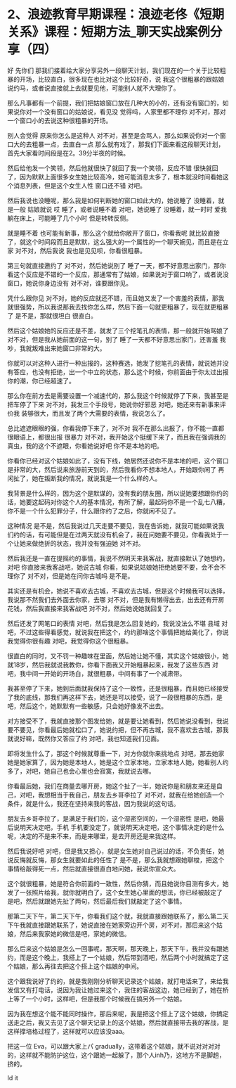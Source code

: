 # 2、浪迹教育早期课程：浪迹老佟《短期关系》课程：短期方法_聊天实战案例分享（四）

好 先你们 那我们接着给大家分享另外一段聊天计划，我们现在的一个关于比较粗暴的开场，比较直白，很多现在也比对这个比较好奇，说 我这个很粗暴的跟姑娘说约马，或者说直接就上去就要见他，可能别人就不大理你了。

那么凡事都有一个前提，我们把姑娘窗口放在几种大的小的，还有没有窗口的，如果说你对一个没有窗口的姑娘说，看见没 觉得吗，人家里都不理你 对不对，那对一个窗口小的去说这种很粗暴的开场。

别人会觉得 原来你怎么是这种人 对不对，甚至是会骂人，那么如果说你对一个窗口大的去粗暴一点，去直白一点 那么就有戏了，那我们下面来看这段聊天计划，首先大家看时间段是在2。39分半夜的时候。

然后给他发一个笑领，然后他就很快了就回了我一个笑领，反应不错 很快就回了，因为默默上面很多女生她比较高冷，她可能消息太多了，根本就没时间看她这个消息列表，但是这个女生人性 窗口还不错 对吧。

然后我说也没睡呢，那么我是如何判断她的窗口如此大的，她说睡了 没睡着，就是一般 姑娘就说 哎 睡了，或者说睡不着 对吧，她说睡了 没睡着，就一时时 爱我躺在床上，可能睡了几个小时 但是转转反侧。

就是睡不着 也可能有新事，那么这个就给你敞开了窗口，你看我呢 就比较直接了，就这个时间段而且是默默，这么强大的一个属性的一个聊天婉见，而且是在立家 对不对，然后我说 我也是见见呗，你看很粗暴。

第三句就直接邀约了 对不对，然后她说别了 睡了一天，都不好意思出家门，那你看这个反应是不错的一个反应，那通常有了姑娘，如果说对于窗口响了，或者说没窗口，她说你身边没有 对不对，谁要跟你见。

凭什么跟你见 对不对，她的反应就还不错，而且她又发了一个害羞的表情，那我就很强势，所以我说那我去找你怎么样，然后下面一句就更粗暴了，现在就更粗暴了 是不是，那就很坦白 很直白。

然后这个姑娘她的反应还是不差，就发了三个挖笔孔的表情，那一般就开始骂娘了 对不对，但是我从她前面的这一句，别了 睡了一天都不好意思出家门，还害羞 我吵，我就叛难出来她窗口非常的大。

你就可以对这种人进行一种出报的，这种赛选，她发了挖笔孔的表情，就说她并没有答应，也没有拒绝，出一个中立的状态，那么这个时候，你前面由于你太过出报你的潮，你已经超速了。

那么你在前方去是需要设置一个减速代的，那么我这个时候就停了下来，我甚至是把车停了下来 对不对，我发三个手段号，她说你好邪恶 对吧，她还来有新事来评价我 装够很大，而且发了两个大需要的表情，我说怎么了。

总比遮遮眼眼的强，你看我停下来了，对不对 我不在那么出报了，你不能一直都很眼语上，都很出报 很暴力 对不对，我开始这个挺缓下来了，而且我在强调我的真虫，我的这个不遮眼，你看她说好吧 你不是本地的吧。

你看你已经对这个姑娘如此了，没有下线，她居然还说你不是本地的吧，这个窗口是非常的大，然后说来旅游前天到的，然后我看你不想本地人，开始跟你闲了 再闲扯了，她在叛断我的情况，就说我是一个什么样的人。

我背景是什么样的，因为这个是默谋的，没有我的朋友圈，所以说她要想跟你约的话，她要这起码对你这个人的基本情况，有所了解，最起码你不是一个乱七八糟，你不是一个什么犯罪分子，什么跟你约了之后，你就闲不见了。

这种情况 是不是，然后我说过几天走要不要见，我在告诉她，就我可能如果说我们约的话，有可能但是在过两天就没有机会了，我在问她要不要见，你看我处于一个让她来做绝折的状态，我并没有强迫她 对不对。

然后我还是一直在提摇约的事情，我说不然明天来我客战，就直接默认了她想约，对吧 你直接来我客战吧，她说古城 你看，如果说姑娘她拒绝她要不要，会不会不理你了 对不对，但是她在问你古城吗 是不是。

其实还是有机会，她说不喜欢去古城，不喜欢去古城，但是这个时候我可以选择，我说那不然我们去外面去你家，去哪 对不对，但是我有懒得出去，出去还有开房 花钱，然后我直接来我客战吧 对不对，然后她说她就回复了。

然后还发了网笔口的表情 对吧，然后我是怎么回复她的，我说没法么不堪 县域 对吧，不过这些得看感觉，就说我在把这个，约约那啥这个事情把她给美化了，你说我觉得你很有趣 对吧，我觉得你这个很粗暴。

很直白的同时，又不罚一种趣味在里面，然后她让她不懂，其实这个姑娘很小，她就18岁，然后我就说我教你，你看下面我又开始粗暴起来，我发了这些东西 对吧，我中间一开始的开场白，就很粗暴，中间有事了一个减肃带。

我甚至停了下来，她到后面就我保持了这个一致性，还是很粗暴，而且她已经接受了我的底线，那我们再这样下去，她还是可以接受，说了一段很粗暴的东西，是吧，然后这个，她默默有一些敏感，只会她好像发不出去。

对方接受不了，我就直接那个图发给她，就是要让她看到，然后她说没看到，我说要不要见，你看最后她就松口了，她说约把，但不再古城，我不喜欢去古城，那我就说好嘛，既然你又答应了约 对吧，我也知道我们见面。

即将发生什么了，那这个时候就尊重一下，对方你就你来挑地点 对吧，那去她家她是她家算了，因为她是本地人，她是这个立家本地，立家本地人她，她看别人约多了，对吧，她自己也会心里也会寂寞，我就说去哪。

你看最后她，我们在商量去哪开房，她这个扯了一半，她说你是和朋友来还是自己，对吧，我想相当于我自己，朋友去乡哥李拉了 对不对，就我在给她创造一个条件，就是什么，我还在坚持来我的客战，因为我说的这句话。

朋友去乡哥李拉了，是满足于我们的，这个湿密空间的，一个湿密性 是吧，她最后说明天决定吧，手机 手机要没定了，就说明天决定吧，这个事情决定的是什么呢，决定的不是来不来，而是来哪里，是去开房还是来我这样。

然后我说好吧 对吧，但是我又担心，就是女生她对自己说过的话，不负责任，她说反悔就反悔，那女生就要如此的任性了 是不是，那么我就想跟她聊梭，把这个事情给敲得死一点，然后就直接很直白地问她，我说你宣众大。

这个就很粗暴，她是符合你前面的一致性，然后你猜，而且她说你目测有多大，她发了一张照片给我，就你就明白了，这个女生她心里面的想法，你已经被敲定了 是吧，然后就跟她先扯了两句，然后最后我们就敲定了这个事情。

那第二天下午，第二天下午，你看我们这个就，我就直接跟她联系了，那么第二天下午我就直接跟她联系了，她说直接在她家旁边开个房，对不对，那后来这个姑娘，然后来我家她的微信是吧，家她的微信。

那么后来这个姑娘是怎么一回事呢，那天啊，那天晚上，那天下午，我并没有跟她约，而是这个晚上，我搭上了一个姑娘，然后带到酒吧，然后两个小时就搞定了这个姑娘，那么再往去把这个搭上这个姑娘的中间。

这个跟我说好了约的，就是我刚刚分析聊天记录这个姑娘，就打电话来了，来给我发信又有打电话，说因为我让她过来这个，我住的客战这边，她已经到了，她在桥上等了一个小时，这样吧，但是我那个时候我在搞另外一个姑娘。

因为我在想这个能不能同时操作，那后来呢，我是把这个搭上了这个姑娘，你搞定送走之后，我又去见了这个聊天记录上的这个姑娘，然后就直接带去我的客战，是这样撑培格过程了，这样就可以应该没aaa。

把这一位  Eva，可以跟大家上パ gradually，这带着这个姑娘，就不说对对对对的，这样就不能防护这位，这个跟她一起躲了，那个人inh乃，这地方不是脚趟，挤的。

 Id it